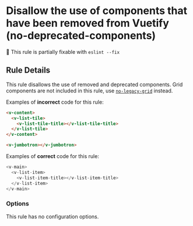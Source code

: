 # Disallow the use of components that have been removed from Vuetify (no-deprecated-components)

:wrench: This rule is partially fixable with `eslint --fix`

## Rule Details

This rule disallows the use of removed and deprecated components. Grid components are not included in this rule, use [`no-legacy-grid`](./no-legacy-grid.md) instead.

Examples of **incorrect** code for this rule:

```html
<v-content>
  <v-list-tile>
    <v-list-tile-title></v-list-tile-title>
  </v-list-tile>
</v-content>

<v-jumbotron></v-jumbotron>
```

Examples of **correct** code for this rule:

```js
<v-main>
  <v-list-item>
    <v-list-item-title></v-list-item-title>
  </v-list-item>
</v-main>
```

### Options

This rule has no configuration options.
